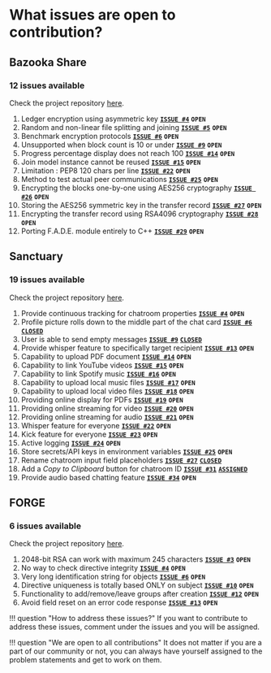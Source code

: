# What issues are open to contribution?

## Bazooka Share

### 12 issues available

Check the project repository [here](https://github.com/astrosonic/bazooka-share/).

1.  Ledger encryption using asymmetric key [**`ISSUE #4`**](https://github.com/astrosonic/bazooka-share/issues/4) **`OPEN`**
2.  Random and non-linear file splitting and joining [**`ISSUE #5`**](https://github.com/astrosonic/bazooka-share/issues/5) **`OPEN`**
3.  Benchmark encryption protocols [**`ISSUE #6`**](https://github.com/astrosonic/bazooka-share/issues/6) **`OPEN`**
4.  Unsupported when block count is 10 or under [**`ISSUE #9`**](https://github.com/astrosonic/bazooka-share/issues/9) **`OPEN`**
5.  Progress percentage display does not reach 100 [**`ISSUE #14`**](https://github.com/astrosonic/bazooka-share/issues/14) **`OPEN`**
6.  Join model instance cannot be reused [**`ISSUE #15`**](https://github.com/astrosonic/bazooka-share/issues/15) **`OPEN`**
7.  Limitation : PEP8 120 chars per line [**`ISSUE #22`**](https://github.com/astrosonic/bazooka-share/issues/22) **`OPEN`**
8.  Method to test actual peer communications [**`ISSUE #25`**](https://github.com/astrosonic/bazooka-share/issues/25) **`OPEN`**
9.  Encrypting the blocks one-by-one using AES256 cryptography [**`ISSUE #26`**](https://github.com/astrosonic/bazooka-share/issues/26) **`OPEN`**
10. Storing the AES256 symmetric key in the transfer record [**`ISSUE #27`**](https://github.com/astrosonic/bazooka-share/issues/27) **`OPEN`**
11. Encrypting the transfer record using RSA4096 cryptography [**`ISSUE #28`**](https://github.com/astrosonic/bazooka-share/issues/28) **`OPEN`**
12. Porting F.A.D.E. module entirely to C++ [**`ISSUE #29`**](https://github.com/astrosonic/bazooka-share/issues/29) **`OPEN`**

## Sanctuary

### 19 issues available

Check the project repository [here](https://github.com/astrosonic/sanctuary/).

1.  Provide continuous tracking for chatroom properties [**`ISSUE #4`**](https://github.com/astrosonic/sanctuary/issues/4) **`OPEN`**
2.  Profile picture rolls down to the middle part of the chat card [**`ISSUE #6`**](https://github.com/astrosonic/sanctuary/issues/6) [**`CLOSED`**](https://github.com/astrosonic/sanctuary/pull/28)
3.  User is able to send empty messages [**`ISSUE #9`**](https://github.com/astrosonic/sanctuary/issues/9) [**`CLOSED`**](https://github.com/astrosonic/sanctuary/pull/29)
4.  Provide whisper feature to specifically target recipient [**`ISSUE #13`**](https://github.com/astrosonic/sanctuary/issues/13) **`OPEN`**
5.  Capability to upload PDF document [**`ISSUE #14`**](https://github.com/astrosonic/sanctuary/issues/14) **`OPEN`**
6.  Capability to link YouTube videos [**`ISSUE #15`**](https://github.com/astrosonic/sanctuary/issues/15) **`OPEN`**
7.  Capability to link Spotify music [**`ISSUE #16`**](https://github.com/astrosonic/sanctuary/issues/16) **`OPEN`**
8.  Capability to upload local music files [**`ISSUE #17`**](https://github.com/astrosonic/sanctuary/issues/17) **`OPEN`**
9.  Capability to upload local video files [**`ISSUE #18`**](https://github.com/astrosonic/sanctuary/issues/18) **`OPEN`**
10. Providing online display for PDFs [**`ISSUE #19`**](https://github.com/astrosonic/sanctuary/issues/19) **`OPEN`**
11. Providing online streaming for video [**`ISSUE #20`**](https://github.com/astrosonic/sanctuary/issues/20) **`OPEN`**
12. Providing online streaming for audio [**`ISSUE #21`**](https://github.com/astrosonic/sanctuary/issues/21) **`OPEN`**
13. Whisper feature for everyone [**`ISSUE #22`**](https://github.com/astrosonic/sanctuary/issues/22) **`OPEN`**
14. Kick feature for everyone [**`ISSUE #23`**](https://github.com/astrosonic/sanctuary/issues/23) **`OPEN`**
15. Active logging [**`ISSUE #24`**](https://github.com/astrosonic/sanctuary/issues/24) **`OPEN`**
16. Store secrets/API keys in environment variables [**`ISSUE #25`**](https://github.com/astrosonic/sanctuary/issues/25) **`OPEN`**
17. Rename chatroom input field placeholders [**`ISSUE #27`**](https://github.com/astrosonic/sanctuary/issues/27) [**`CLOSED`**](https://github.com/astrosonic/sanctuary/pull/30)
18. Add a *Copy to Clipboard* button for chatroom ID [**`ISSUE #31`**](https://github.com/astrosonic/sanctuary/issues/31) [**`ASSIGNED`**](https://github.com/astrosonic/sanctuary/issues/31)
19. Provide audio based chatting feature [**`ISSUE #34`**](https://github.com/astrosonic/sanctuary/issues/34) **`OPEN`**

## FORGE

### 6 issues available

Check the project repository [here](https://github.com/astrosonic/forge/).

1. 2048-bit RSA can work with maximum 245 characters [**`ISSUE #3`**](https://github.com/astrosonic/forge/issues/3) **`OPEN`**
2. No way to check directive integrity [**`ISSUE #4`**](https://github.com/astrosonic/forge/issues/4) **`OPEN`**
3. Very long identification string for objects [**`ISSUE #6`**](https://github.com/astrosonic/forge/issues/6) **`OPEN`**
4. Directive uniqueness is totally based ONLY on subject [**`ISSUE #10`**](https://github.com/astrosonic/forge/issues/10) **`OPEN`**
5. Functionality to add/remove/leave groups after creation [**`ISSUE #12`**](https://github.com/astrosonic/forge/issues/12) **`OPEN`**
6. Avoid field reset on an error code response [**`ISSUE #13`**](https://github.com/astrosonic/forge/issues/13) **`OPEN`**

!!! question "How to address these issues?"
    If you want to contribute to address these issues, comment under the issues and you will be assigned.

!!! question "We are open to all contributions"
    It does not matter if you are a part of our community or not, you can always have yourself assigned to the problem statements and get to work on them.